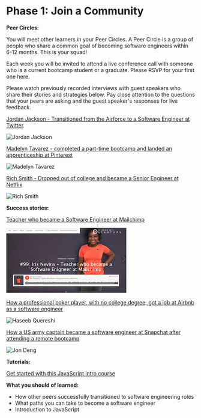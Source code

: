 # Phase 1: Join a Community

**Peer Circles:**

You will meet other learners in your Peer Circles. A Peer Circle is a group of people who share a common goal of becoming software engineers within 6-12 months. This is your squad!

Each week you will be invited to attend a live conference call with someone who is a current bootcamp student or a graduate. Please RSVP for your first one here.

Please watch previously recorded interviews with guest speakers who share their stories and strategies below. Pay close attention to the questions that your peers are asking and the guest speaker's responses for live feedback.

[Jordan Jackson - Transitioned from the Airforce to a Software Engineer at Twitter](https://drive.google.com/file/d/1j87DSymAxhZMLzSopEBHydgHK6T_cXxc/view?usp=sharing)

![         Jordan Jackson](https://user-images.githubusercontent.com/25531425/45239250-75bf1e80-b299-11e8-9606-e1b46a185a0c.jpg)

[Madelyn Tavarez - completed a part-time bootcamp and landed an apprenticeship at Pinterest](https://drive.google.com/file/d/1-4UlSLfBJNbQZ6-CG7QeF9ED6QYsjqEo/view?usp=sharing)

![       Madelyn Tavarez ](https://user-images.githubusercontent.com/25531425/45239415-0138af80-b29a-11e8-9dbc-32d966d98fc0.jpg)

[Rich Smith - Dropped out of college and became a Senior Engineer at Netflix](https://drive.google.com/file/d/18HisDmwFdifEeOyfd6FFMUR2-FL4jf47/view?usp=sharing)

![           Rich Smith](https://user-images.githubusercontent.com/25531425/45239717-0a764c00-b29b-11e8-8acd-a67b813c2a14.jpg)

**Success stories:**

[Teacher who became a Software Engineer at Mailchimp ](https://breakingintostartups.com/iris-nevins-engineer-mailchimp-2/)

![                               Iris Nevins](.gitbook/assets/iris-nevins.png)

[How a professional poker player, with no college degree, got a job at Airbnb as a software engineer](https://breakingintostartups.com/haseeq-qureshi-software-engineer-professional-poker-player/)

![             Haseeb Quereshi](https://user-images.githubusercontent.com/25531425/45239889-b5870580-b29b-11e8-932e-6224a498d5f4.jpg)

[How a US army captain became a software engineer at Snapchat after attending a remote bootcamp](https://breakingintostartups.com/71-jon-deng-u-s-army-captain-became-software-engineer-snapchat/)

![                    Jon Deng ](https://user-images.githubusercontent.com/25531425/45239956-e830fe00-b29b-11e8-9c6f-6e6a3ab4efd6.jpg)

**Tutorials:**

[Get started with this JavaScript intro course](https://www.codecademy.com/learn/introduction-to-javascript?utm_source=google&utm_medium=adwords&utm_campaign=tm&utm_content=tm_javascript&utm_term=%2Bcodecademy%20%2Bjavascript&gclid=Cj0KCQjww8jcBRDZARIsAJGCSGu3mbP3AjJkLTWhnhXRGlbboIcW0x2eolFXAyb1l5Wbx41u1wpq6jUaAlS7EALw_wcB)

**What you should of learned:**

* How other peers successfully transitioned to software engineering roles
* What paths you can take to become a software engineer
* Introduction to JavaScript 

